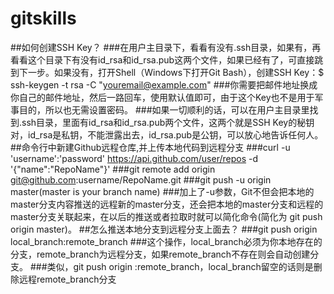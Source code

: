 # gitskills
##如何创建SSH Key？
###在用户主目录下，看看有没有.ssh目录，如果有，再看看这个目录下有没有id_rsa和id_rsa.pub这两个文件，如果已经有了，可直接跳到下一步。如果没有，打开Shell（Windows下打开Git Bash），创建SSH Key：$ ssh-keygen -t rsa -C "youremail@example.com"
###你需要把邮件地址换成你自己的邮件地址，然后一路回车，使用默认值即可，由于这个Key也不是用于军事目的，所以也无需设置密码。
###如果一切顺利的话，可以在用户主目录里找到.ssh目录，里面有id_rsa和id_rsa.pub两个文件，这两个就是SSH Key的秘钥对，id_rsa是私钥，不能泄露出去，id_rsa.pub是公钥，可以放心地告诉任何人。
##命令行中新建Github远程仓库,并上传本地代码到远程分支
###curl -u 'username':'password' https://api.github.com/user/repos -d '{"name":"RepoName"}' 
###git remote add origin git@github.com:username/RepoName.git
###git push -u origin master(master is your branch name)
###加上了-u参数，Git不但会把本地的master分支内容推送的远程新的master分支，还会把本地的master分支和远程的master分支关联起来，在以后的推送或者拉取时就可以简化命令(简化为 git push origin master)。
##怎么推送本地分支到远程分支上面去？
###git push origin local_branch:remote_branch
###这个操作，local_branch必须为你本地存在的分支，remote_branch为远程分支，如果remote_branch不存在则会自动创建分支。
###类似，git push origin :remote_branch，local_branch留空的话则是删除远程remote_branch分支
